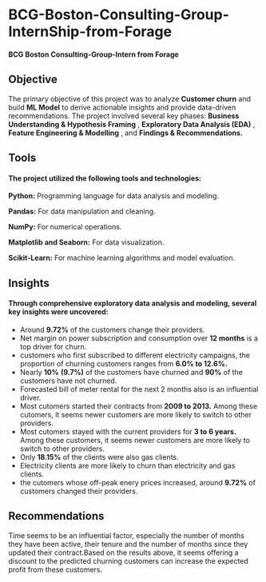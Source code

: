 # BCG-Boston-Consulting-Group-InternShip-from-Forage
#### BCG Boston Consulting-Group-Intern from Forage




## **Objective**
The primary objective of this project was to analyze **Customer churn** and build **ML Model** to derive actionable insights and provide data-driven recommendations. The project involved several key phases: **Business Understanding & Hypothesis Framing** , **Exploratory Data Analysis (EDA)** , **Feature Engineering & Modelling** , and **Findings & Recommendations.**


## **Tools**
#### The project utilized the following tools and technologies:

**Python:** Programming language for data analysis and modeling.

**Pandas:** For data manipulation and cleaning.

**NumPy:** For numerical operations.

**Matplotlib and Seaborn:** For data visualization.

**Scikit-Learn:** For machine learning algorithms and model evaluation.


## **Insights**
#### Through comprehensive exploratory data analysis and modeling, several key insights were uncovered:

- Around **9.72%** of the customers change their providers.
- Net margin on power subscription and consumption over **12 months** is a top driver for churn.
- customers who first subscribed to different electricity campaigns, the proportion of churning customers ranges from **6.0% to 12.6%.**
- Nearly **10%** **(9.7%)** of the customers have churned and **90%** of the customers have not churned.
- Forecasted bill of meter rental for the next 2 months also is an influential driver.
- Most cutomers started their contracts from **2009 to 2013.** Among these cutomers, it seems newer customers are more likely to switch to other providers.
- Most cutomers stayed with the current providers for **3 to 6 years.** Among these customers, it seems newer customers are more likely to switch to other providers.
- Only **18.15%** of the clients were also gas clients.
- Electricity clients are more likely to churn than electricity and gas clients.
- the cutomers whose off-peak enery prices increased, around **9.72%** of customers changed their providers.



## **Recommendations**
Time seems to be an influential factor, especially the number of months they have been active, their tenure and the number of months since they updated their contract.Based on the results above, it seems offering a discount to the predicted churning customers can increase the expected profit from these customers.




